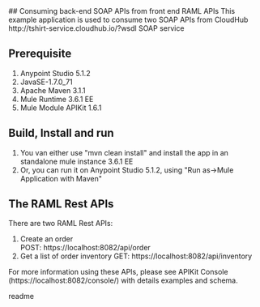 <snippet>
<content>
## Consuming back-end SOAP APIs from front end RAML APIs
This example application is used to consume two SOAP APIs from CloudHub http://tshirt-service.cloudhub.io/?wsdl SOAP service
   
 
## Prerequisite
1. Anypoint Studio 5.1.2
2. JavaSE-1.7.0_71
3. Apache Maven 3.1.1
4. Mule Runtime 3.6.1 EE
5. Mule Module APIKit 1.6.1



## Build, Install and run
1. You van either use "mvn clean install" and install the app in an standalone mule instance 3.6.1 EE     
2. Or, you can run it on  Anypoint Studio 5.1.2, using "Run as->Mule Application with Maven" 


## The RAML Rest APIs  
There are two RAML Rest APIs:

1. Create an order   
   POST: https://localhost:8082/api/order
2. Get a list of order inventory
   GET: https://localhost:8082/api/inventory

For more information using these APIs, please see APIKit Console (https://localhost:8082/console/) with details examples and schema.            

</content>
<tabTrigger>readme</tabTrigger>
</snippet> 
